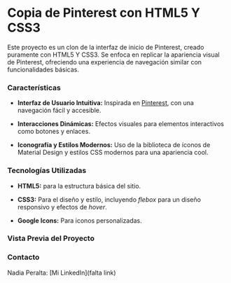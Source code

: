 # Copia de Pinterest con HTML5 Y CSS3

Este proyecto es un clon de la interfaz de inicio de Pinterest, creado puramente con HTML5 Y CSS3. Se enfoca en replicar la apariencia visual de Pinterest, ofreciendo una experiencia de navegación similar con funcionalidades básicas. 

### Características

- **Interfaz de Usuario Intuitiva:** Inspirada en [Pinterest](https://www.pinterest.es/), con una navegación fácil y accesible.

- **Interacciones Dinámicas:** Efectos visuales para elementos interactivos como botones y enlaces.

- **Iconografía y Estilos Modernos:** Uso de la biblioteca de íconos de Material Design y estilos CSS modernos para una apariencia cool.

### Tecnologías Utilizadas

- **HTML5:** para la estructura básica del sitio.

- **CSS3:** Para el diseño y estilo, incluyendo _flebox_ para un diseño responsivo y efectos de _hover_.

- **Google Icons:** Para iconos personalizadas.

### Vista Previa del Proyecto


### Contacto
Nadia Peralta: [Mi LinkedIn](falta link)
